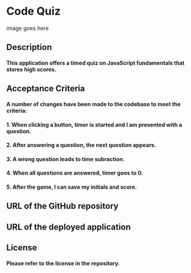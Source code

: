 # Code Quiz

image goes here


## Description

#### This application offers a timed quiz on JavaScript fundamentals that stores high scores.
 

## Acceptance Criteria

#### A number of changes have been made to the codebase to meet the criteria:

#### 1. When clicking a button, timer is started and I am presented with a question.
#### 2. After answering a question, the next question appears. 
#### 3. A wrong question leads to time subraction.
#### 4. When all questions are answered, timer goes to 0. 
#### 5. After the game, I can save my initials and score.

## URL of the GitHub repository


## URL of the deployed application

## License 

#### Please refer to the license in the repository.
